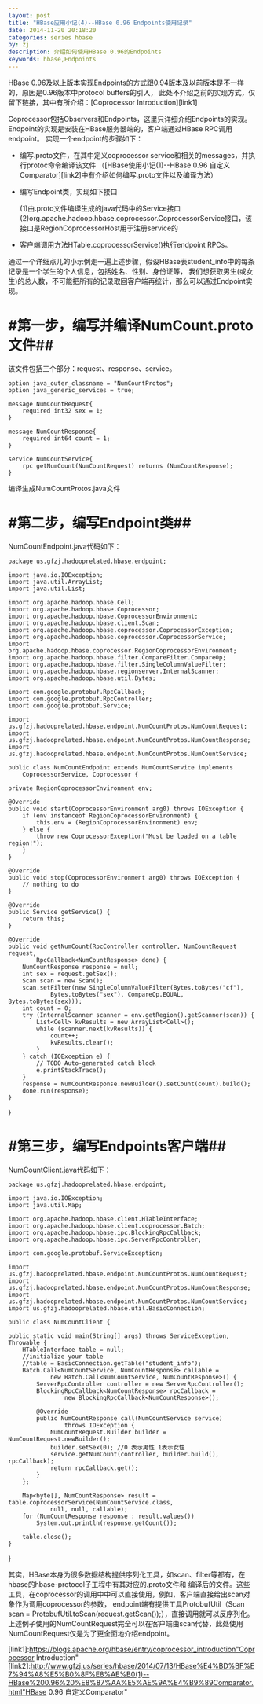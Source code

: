 ```yaml
---
layout: post
title: "HBase应用小记(4)--HBase 0.96 Endpoints使用记录"
date: 2014-11-20 20:18:20
categories: series hbase
by: zj
description: 介绍如何使用HBase 0.96的Endpoints
keywords: hbase,Endpoints
---
```

HBase 0.96及以上版本实现Endpoints的方式跟0.94版本及以前版本是不一样的，原因是0.96版本中protocol buffers的引入，
此处不介绍之前的实现方式，仅留下链接，其中有所介绍：[Coprocessor Introduction][link1]

Coprocessor包括Observers和Endpoints，这里只详细介绍Endpoints的实现。Endpoint的实现是安装在HBase服务器端的，客户端通过HBase RPC调用endpoint。
实现一个endpoint的步骤如下：

* 编写.proto文件，在其中定义coprocessor service和相关的messages，并执行protoc命令编译该文件
（[HBase使用小记(1)--HBase 0.96 自定义Comparator][link2]中有介绍如何编写.proto文件以及编译方法）

* 编写Endpoint类，实现如下接口

	(1)由.proto文件编译生成的java代码中的Service接口
	(2)org.apache.hadoop.hbase.coprocessor.CoprocessorService接口，该接口是RegionCoprocessorHost用于注册service的
	
* 客户端调用方法HTable.coprocessorService()执行endpoint RPCs。

通过一个详细点儿的小示例走一遍上述步骤，假设HBase表student_info中的每条记录是一个学生的个人信息，包括姓名、性别、身份证等，
我们想获取男生(或女生)的总人数，不可能把所有的记录取回客户端再统计，那么可以通过Endpoint实现。

#  #第一步，编写并编译NumCount.proto文件##

该文件包括三个部分：request、response、service。

	option java_outer_classname = "NumCountProtos";
	option java_generic_services = true;
	
	message NumCountRequest{
		required int32 sex = 1;
	}
	
	message NumCountResponse{
		required int64 count = 1;
	}
	
	service NumCountService{
		rpc getNumCount(NumCountRequest) returns (NumCountResponse);
	}
	
编译生成NumCountProtos.java文件
	
#  #第二步，编写Endpoint类##

NumCountEndpoint.java代码如下：

	package us.gfzj.hadooprelated.hbase.endpoint;
	
	import java.io.IOException;
	import java.util.ArrayList;
	import java.util.List;
	
	import org.apache.hadoop.hbase.Cell;
	import org.apache.hadoop.hbase.Coprocessor;
	import org.apache.hadoop.hbase.CoprocessorEnvironment;
	import org.apache.hadoop.hbase.client.Scan;
	import org.apache.hadoop.hbase.coprocessor.CoprocessorException;
	import org.apache.hadoop.hbase.coprocessor.CoprocessorService;
	import org.apache.hadoop.hbase.coprocessor.RegionCoprocessorEnvironment;
	import org.apache.hadoop.hbase.filter.CompareFilter.CompareOp;
	import org.apache.hadoop.hbase.filter.SingleColumnValueFilter;
	import org.apache.hadoop.hbase.regionserver.InternalScanner;
	import org.apache.hadoop.hbase.util.Bytes;
	
	import com.google.protobuf.RpcCallback;
	import com.google.protobuf.RpcController;
	import com.google.protobuf.Service;
	
	import us.gfzj.hadooprelated.hbase.endpoint.NumCountProtos.NumCountRequest;
	import us.gfzj.hadooprelated.hbase.endpoint.NumCountProtos.NumCountResponse;
	import us.gfzj.hadooprelated.hbase.endpoint.NumCountProtos.NumCountService;

	public class NumCountEndpoint extends NumCountService implements
		CoprocessorService, Coprocessor {

	private RegionCoprocessorEnvironment env;

	@Override
	public void start(CoprocessorEnvironment arg0) throws IOException {
		if (env instanceof RegionCoprocessorEnvironment) {
			this.env = (RegionCoprocessorEnvironment) env;
		} else {
			throw new CoprocessorException("Must be loaded on a table region!");
		}
	}

	@Override
	public void stop(CoprocessorEnvironment arg0) throws IOException {
		// nothing to do
	}

	@Override
	public Service getService() {
		return this;
	}

	@Override
	public void getNumCount(RpcController controller, NumCountRequest request,
			RpcCallback<NumCountResponse> done) {
		NumCountResponse response = null;
		int sex = request.getSex();
		Scan scan = new Scan();
		scan.setFilter(new SingleColumnValueFilter(Bytes.toBytes("cf"), 
				Bytes.toBytes("sex"), CompareOp.EQUAL, Bytes.toBytes(sex)));
		int count = 0;
		try (InternalScanner scanner = env.getRegion().getScanner(scan)) {
			List<Cell> kvResults = new ArrayList<Cell>();
			while (scanner.next(kvResults)) {
				count++;
				kvResults.clear();
			}
		} catch (IOException e) {
			// TODO Auto-generated catch block
			e.printStackTrace();
		}
		response = NumCountResponse.newBuilder().setCount(count).build();
		done.run(response);
	}

}

#  #第三步，编写Endpoints客户端##

NumCountClient.java代码如下：

	package us.gfzj.hadooprelated.hbase.endpoint;
	
	import java.io.IOException;
	import java.util.Map;
	
	import org.apache.hadoop.hbase.client.HTableInterface;
	import org.apache.hadoop.hbase.client.coprocessor.Batch;
	import org.apache.hadoop.hbase.ipc.BlockingRpcCallback;
	import org.apache.hadoop.hbase.ipc.ServerRpcController;

	import com.google.protobuf.ServiceException;

	import us.gfzj.hadooprelated.hbase.endpoint.NumCountProtos.NumCountRequest;
	import us.gfzj.hadooprelated.hbase.endpoint.NumCountProtos.NumCountResponse;
	import us.gfzj.hadooprelated.hbase.endpoint.NumCountProtos.NumCountService;
	import us.gfzj.hadooprelated.hbase.util.BasicConnection;

	public class NumCountClient {
	
	public static void main(String[] args) throws ServiceException, Throwable {
		HTableInterface table = null;
		//initialize your table 
		//table = BasicConnection.getTable("student_info");
		Batch.Call<NumCountService, NumCountResponse> callable = 
				new Batch.Call<NumCountService, NumCountResponse>() {
			ServerRpcController controller = new ServerRpcController();
			BlockingRpcCallback<NumCountResponse> rpcCallback = 
					new BlockingRpcCallback<NumCountResponse>();

			@Override
			public NumCountResponse call(NumCountService service)
					throws IOException {
				NumCountRequest.Builder builder = NumCountRequest.newBuilder();
				builder.setSex(0); //0 表示男性 1表示女性
				service.getNumCount(controller, builder.build(), rpcCallback);
				return rpcCallback.get();
			}
		};
		
		Map<byte[], NumCountResponse> result = table.coprocessorService(NumCountService.class, 
				null, null, callable);
		for (NumCountResponse response : result.values())
			System.out.println(response.getCount());
		
		table.close();
	}
}

其实，HBase本身为很多数据结构提供序列化工具，如scan、filter等都有，在hbase的hbase-protocol子工程中有其对应的.proto文件和
编译后的文件。这些工具，在coprocessor的调用中中可以直接使用，例如，客户端直接给出scan对象作为调用coprocessor的参数，
endpoint端有提供工具ProtobufUtil（Scan scan = ProtobufUtil.toScan(request.getScan());），直接调用就可以反序列化。
上述例子使用的NumCountRequest完全可以在客户端由scan代替，此处使用NumCountRequest仅是为了更全面地介绍endpoint。

[link1]:https://blogs.apache.org/hbase/entry/coprocessor_introduction"Coprocessor Introduction"
[link2]:http://www.gfzj.us/series/hbase/2014/07/13/HBase%E4%BD%BF%E7%94%A8%E5%B0%8F%E8%AE%B0(1)--HBase%200.96%20%E8%87%AA%E5%AE%9A%E4%B9%89Comparator.html"HBase 0.96 自定义Comparator"
